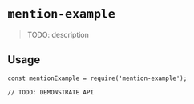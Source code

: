 # `mention-example`

> TODO: description

## Usage

```
const mentionExample = require('mention-example');

// TODO: DEMONSTRATE API
```
